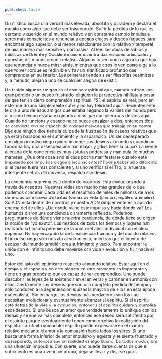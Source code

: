 ```yaml
---
published: false
---
```

Un místico busca una verdad más elevada, absoluta y duradera y declara el mundo como algo que debe ser trascendido. Sufrir la pérdida de lo que es cercano y querido en el mundo relativo y en constante cambio impulsa a seres más conscientes a renunciar a apegos ciegos y deseos fugaces para encontrar algo superior, o al menos relacionarse con lo relativo y temporal de una manera más sensible y compasiva. Al leer las obras de sabios y místicos de Oriente y Occidente uno encuentra dos visiones principales y opuestas del mundo creado relativo. Algunos lo ven como algo a lo que hay que renunciar y nunca mirar atrás, mientras que otros lo ven como algo a lo que volver porque es redimible y hay un significado profundo que comprender en su interior. Las primeras tienden a ser filosofías pesimistas y, a menudo, alejan a uno de cualquier alegría de existir.

He tenido algunos amigos en el camino espiritual que, cuando sufrían una gran pérdida o un deseo frustrado, eligieron la perspectiva nihilista a pesar de que tenían cierta comprensión espiritual. “Sí, el espíritu es real, pero en este mundo uno simplemente sufre y no hay felicidad aquí”. Recientemente le dije a uno de esos amigos que estaba negando la validez del mundo pero al mismo tiempo estaba exigiendo a dios que cumpliera sus deseos aquí. Cuando no funciona y cuando no se puede ensalzar a dios, entonces dios se convierte en una especie de entidad malvada que trabaja en su contra. Dije que ningún dios tiene la culpa de la frustración de deseos relativos que ya están basados en el sufrimiento y la separación. Un ser desesperado con algún impulso ciego quiere imponer sus deseos al mundo y cuando no funciona hay una desesperación aún mayor y ¿dios tiene la culpa? La mente alienada de la conciencia es muy astuta y poderosa y manipula de muchas maneras. ¿Qué otra cosa sino el caos podría manifestarse cuando está impulsado por impulsos ciegos e inconscientes? Podría haber sido diferente si el deseo fuera más consciente y si uno verifica si el Tao, o la fuerza inteligente detrás del universo, respalda ese deseo.

La conciencia suprema está dentro de nosotros. Está evolucionando a través de nosotros. Nuestras vidas son mucho más grandes de lo que podemos concebir. Cada vida es el resultado de miles de millones de años de evolución a través de tantas formas de vida (plantas, reptiles, animales). Su ADN está dentro de nosotros y nuestro ADN simplemente está apilado encima del de ellos. ¿De dónde viene este impulso y hacia dónde va? Los humanos dieron una conciencia claramente reflejada. Podemos preguntarnos de dónde viene nuestra conciencia, de dónde tiene su origen la noción de “yo existo”. Los místicos de todos los tiempos y lugares han realizado la filosofía perenne de la unión del alma individual con el alma suprema. No hay escapatoria de la existencia humana y del mundo relativo. El impulso ciego sólo nos ata al sufrimiento, mientras que el intento de escapar del mundo también crea sufrimiento y vacío. Para encontrar la unión con el infinito uno debe moverse con vida y evolución y fluir hacia el uno.

Estoy del lado del optimismo respecto al mundo relativo. Estar aquí en el tiempo y el espacio y en este planeta en este momento es importante y tiene un gran propósito que es capaz de ser comprendido. Uno puede descubrir las leyes de la existencia en el universo y caminar en armonía con ellas. Ciertamente hay deseos que son una completa pérdida de tiempo y sólo conducen a la degeneración (quizás la mayoría de ellos en esta época materialista). Sin embargo, los deseos más verdaderos son los que necesitan evolucionar y eventualmente alcanzar el espíritu. Si el espíritu está detrás de la vida y la evolución, entonces el espíritu cuidará y cumplirá esos deseos. Si uno busca un amor que verdaderamente lo unifique con los demás y se vuelva más completo, entonces ese deseo será satisfecho por el espíritu porque eventualmente tienen como objetivo la realización del espíritu. La infinita unidad del espíritu puede expresarse en el mundo relativo mediante el amor y la compasión hacia todos los seres. Si uno busca una forma inferior de amor impulsivo y egoísta y se siente frustrado y desesperado, entonces eso en realidad es algo bueno. De todos modos, era una situación imposible. Con suerte, uno puede darse cuenta de que el sufrimiento es una invención propia, dejarse llevar y dejarse guiar.

